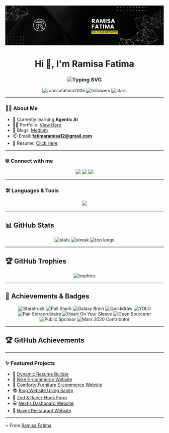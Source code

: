 ![logo](https://github.com/RamisaFatima2005/RamisaFatima2005/blob/main/banner.png)

<h1 align="center">Hi 👋, I'm Ramisa Fatima</h1>
<h3 align="center">
  <img src="https://readme-typing-svg.herokuapp.com?font=Fira+Code&weight=600&pause=1000&color=36BCF7&center=true&vCenter=true&width=500&lines=Full+Stack+Developer;Graphic+Designer;Agentic+AI+Developer" alt="Typing SVG" />
</h3>


<p align="center"> 
  <img src="https://komarev.com/ghpvc/?username=ramisafatima2005&label=Profile%20views&color=0e75b6&style=flat" alt="ramisafatima2005" /> 
  <img src="https://img.shields.io/github/followers/ramisafatima2005?label=Followers&style=social" alt="followers"/>
  <img src="https://img.shields.io/github/stars/ramisafatima2005?label=Stars&style=social" alt="stars"/>
</p>

---

### 👩‍💻 About Me  
- 🌱 Currently learning **Agentic AI**  
- 👨‍💻 Portfolio: [View Here](https://portfolio-fawn-one-lkcwp7zc52.vercel.app/)  
- 📝 Blogs: [Medium](https://medium.com/@ramisafatima67)  
- 📫 Email: **fatimaramisa12@gmail.com**  
- 📄 Resume: [Click Here](https://drive.google.com/file/d/1jFNbNO385eTOrR_MLsKuQHgr6xnI1YCN/view?usp=sharing)  

---

### 🌐 Connect with me  
<p align="center">
  <a href="https://twitter.com/ramisafatima_05"><img src="https://img.shields.io/badge/Twitter-%231DA1F2.svg?&style=for-the-badge&logo=twitter&logoColor=white" /></a>
  <a href="https://www.linkedin.com/in/ramisa-fatima-8639822b8/"><img src="https://img.shields.io/badge/LinkedIn-%230077B5.svg?&style=for-the-badge&logo=linkedin&logoColor=white" /></a>
  <a href="https://discord.com/users/@ramisa0837"><img src="https://img.shields.io/badge/Discord-%235865F2.svg?&style=for-the-badge&logo=discord&logoColor=white" /></a>
</p>

---

### 🛠️ Languages & Tools
<p align="center"> <img src="https://skillicons.dev/icons?i=html,css,tailwind,js,ts,react,nextjs,python,figma,ps,ai,vscode,git,github" /> </p>


---

<!-- 🌟 GitHub Profile Stats + Achievements + Badges -->
## 📊 GitHub Stats  
<p align="center">
  <img src="https://github-readme-stats.vercel.app/api?username=RamisaFatima2005&show_icons=true&theme=tokyonight" alt="stats" />
  <img src="https://github-readme-streak-stats.herokuapp.com/?user=RamisaFatima2005&theme=tokyonight" alt="streak" />
  <img src="https://github-readme-stats.vercel.app/api/top-langs/?username=RamisaFatima2005&layout=compact&theme=tokyonight" alt="top langs" />
</p>

---

## 🏆 GitHub Trophies  
<p align="center">
  <img src="https://github-profile-trophy.vercel.app/?username=RamisaFatima2005&theme=tokyonight&row=1&column=6" alt="trophies" />
</p>

---

## 🥇 Achievements & Badges  

<p align="center">

  <!-- Starstruck -->
  <img src="https://github-profile-achievements.vercel.app/api/badge/RamisaFatima2005?achievement=starstruck" alt="Starstruck" />

  <!-- Pull Shark -->
  <img src="https://github-profile-achievements.vercel.app/api/badge/RamisaFatima2005?achievement=pull-shark" alt="Pull Shark" />

  <!-- Galaxy Brain -->
  <img src="https://github-profile-achievements.vercel.app/api/badge/RamisaFatima2005?achievement=galaxy-brain" alt="Galaxy Brain" />

  <!-- Quickdraw -->
  <img src="https://github-profile-achievements.vercel.app/api/badge/RamisaFatima2005?achievement=quickdraw" alt="Quickdraw" />

  <!-- YOLO -->
  <img src="https://github-profile-achievements.vercel.app/api/badge/RamisaFatima2005?achievement=yolo" alt="YOLO" />

  <!-- Pair Extraordinaire -->
  <img src="https://github-profile-achievements.vercel.app/api/badge/RamisaFatima2005?achievement=pair-extraordinaire" alt="Pair Extraordinaire" />

  <!-- Heart On Your Sleeve -->
  <img src="https://github-profile-achievements.vercel.app/api/badge/RamisaFatima2005?achievement=heart-on-your-sleeve" alt="Heart On Your Sleeve" />

  <!-- Open Sourcerer -->
  <img src="https://github-profile-achievements.vercel.app/api/badge/RamisaFatima2005?achievement=open-sourcerer" alt="Open Sourcerer" />

  <!-- Public Sponsor -->
  <img src="https://github-profile-achievements.vercel.app/api/badge/RamisaFatima2005?achievement=public-sponsor" alt="Public Sponsor" />

  <!-- Mars 2020 Contributor -->
  <img src="https://github-profile-achievements.vercel.app/api/badge/RamisaFatima2005?achievement=mars-2020-contributor" alt="Mars 2020 Contributor" />

</p>

---

## 🏆 GitHub Achievements
<!-- ACHIEVEMENTS:START -->
<!-- ACHIEVEMENTS:END -->


---

### ✨ Featured Projects  
- 📌 [Dynamic Resume Builder](https://dynamic-resume-builder-coral.vercel.app/)  
- 🌸 [Nike E-commerce Website](https://e-commerce-website-nike.vercel.app/)  
- 🧴 [Comforty Furniture E-commerce Website](https://temp-9.vercel.app/)  
- 📚 [Blog Website Using Sanity](https://sanity-blog-lovat-gamma.vercel.app/)
- 📃 [Zod & Raect-Hook Form](https://zod-form-beryl.vercel.app/)
- 💻 [Nextjs Dashboard Website](https://class-8nextjs-dashboard.vercel.app/)
- 🍴 [Haveli Restaurant Website](https://haveli-restaurant-webiste.vercel.app/)

---

⭐️ From [Ramisa Fatima](https://github.com/RamisaFatima2005)
